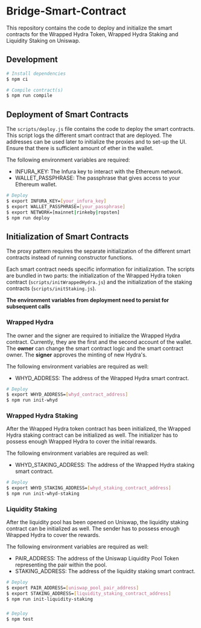 # Bridge-Smart-Contract

This repository contains the code to deploy and initialize the smart contracts for the Wrapped Hydra Token, Wrapped Hydra Staking and Liquidity Staking on Uniswap.
## Development

```bash
# Install dependencies
$ npm ci
```

```bash
# Compile contract(s)
$ npm run compile
```

## Deployment of Smart Contracts

The `scripts/deploy.js` file contains the code to deploy the smart contracts. This script logs the different smart contract that are deployed. The addresses can be used later to initialize the proxies and to set-up the UI. Ensure that there is sufficient amount of ether in the wallet. 

The following environment variables are required:
- INFURA_KEY: The Infura key to interact with the Ethereum network.
- WALLET_PASSPHRASE: The passphrase that gives access to your Ethereum wallet.

```bash
# Deploy
$ export INFURA_KEY=[your_infura_key]
$ export WALLET_PASSPHRASE=[your_passphrase]
$ export NETWORK=[mainnet|rinkeby|ropsten]
$ npm run deploy
```

## Initialization of Smart Contracts

The proxy pattern requires the separate initialization of the different smart contracts instead of running constructor functions.

Each smart contract needs specific information for initialization. The scripts are bundled in two parts: the initialization of the Wrapped Hydra token contract (`scripts/initWrappedHydra.js`) and the initialization of the staking contracts (`scripts/initStaking.js`).

**The environment variables from deployment need to persist for subsequent calls**

### Wrapped Hydra

The owner and the signer are required to initialize the Wrapped Hydra contract. Currently, they are the first and the second account of the wallet. The **owner** can change the smart contract logic and the smart contract owner. The **signer** approves the minting of new Hydra's. 

The following environment variables are required as well:
- WHYD_ADDRESS: The address of the Wrapped Hydra smart contract.

```bash
# Deploy
$ export WHYD_ADDRESS=[whyd_contract_address]
$ npm run init-whyd
```

### Wrapped Hydra Staking

After the Wrapped Hydra token contract has been initialized, the Wrapped Hydra staking contract can be initialized as well. The initializer has to possess enough Wrapped Hydra to cover the initial rewards. 

The following environment variables are required as well:
- WHYD_STAKING_ADDRESS: The address of the Wrapped Hydra staking smart contract.

```bash
# Deploy
$ export WHYD_STAKING_ADDRESS=[whyd_staking_contract_address]
$ npm run init-whyd-staking
```

### Liquidity Staking

After the liquidity pool has been opened on Uniswap, the liquidity staking contract can be initialized as well. The sender has to possess enough Wrapped Hydra to cover the rewards.

The following environment variables are required as well:
- PAIR_ADDRESS: The address of the Uniswap Liquidity Pool Token representing the pair within the pool.
- STAKING_ADDRESS: The address of the liquidity staking smart contract.

```bash
# Deploy
$ export PAIR_ADDRESS=[uniswap_pool_pair_address]
$ export STAKING_ADDRESS=[liquidity_staking_contract_address]
$ npm run init-liquidity-staking
```

### 
```bash
# Deploy
$ npm test
```